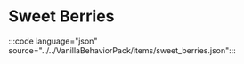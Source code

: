 # Sweet Berries

:::code language="json" source="../../VanillaBehaviorPack/items/sweet_berries.json":::